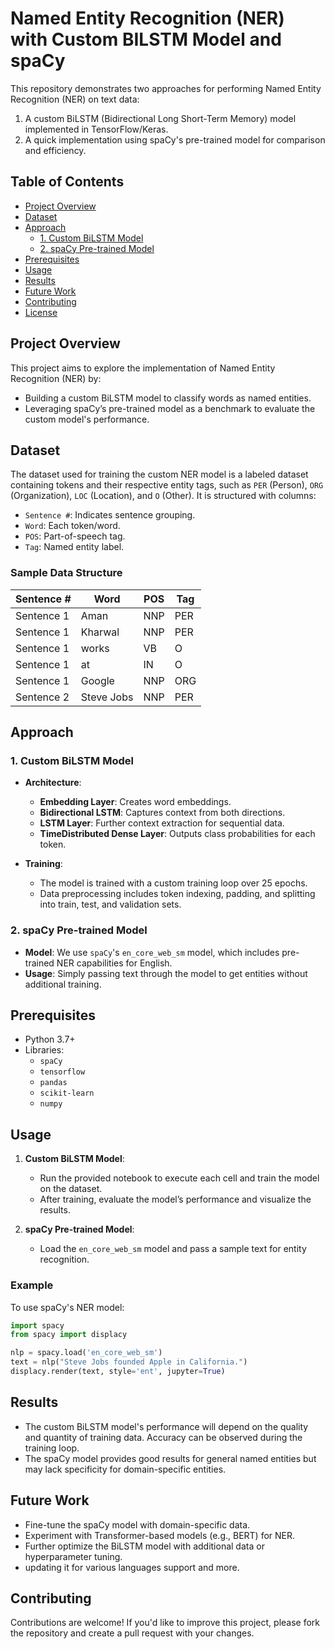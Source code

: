 # Named Entity Recognition (NER) with Custom BILSTM Model and spaCy

This repository demonstrates two approaches for performing Named Entity Recognition (NER) on text data:
1. A custom BiLSTM (Bidirectional Long Short-Term Memory) model implemented in TensorFlow/Keras.
2. A quick implementation using spaCy's pre-trained model for comparison and efficiency.

## Table of Contents

- [Project Overview](#project-overview)
- [Dataset](#dataset)
- [Approach](#approach)
  - [1. Custom BiLSTM Model](#1-custom-bilstm-model)
  - [2. spaCy Pre-trained Model](#2-spacy-pre-trained-model)
- [Prerequisites](#prerequisites)
- [Usage](#usage)
- [Results](#results)
- [Future Work](#future-work)
- [Contributing](#contributing)
- [License](#license)

## Project Overview

This project aims to explore the implementation of Named Entity Recognition (NER) by:
- Building a custom BiLSTM model to classify words as named entities.
- Leveraging spaCy’s pre-trained model as a benchmark to evaluate the custom model's performance.

## Dataset

The dataset used for training the custom NER model is a labeled dataset containing tokens and their respective entity tags, such as `PER` (Person), `ORG` (Organization), `LOC` (Location), and `O` (Other). It is structured with columns:
- `Sentence #`: Indicates sentence grouping.
- `Word`: Each token/word.
- `POS`: Part-of-speech tag.
- `Tag`: Named entity label.

### Sample Data Structure

| Sentence # | Word        | POS  | Tag |
|------------|-------------|------|-----|
| Sentence 1 | Aman        | NNP  | PER |
| Sentence 1 | Kharwal     | NNP  | PER |
| Sentence 1 | works       | VB   | O   |
| Sentence 1 | at          | IN   | O   |
| Sentence 1 | Google      | NNP  | ORG |
| Sentence 2 | Steve Jobs  | NNP  | PER |

## Approach

### 1. Custom BiLSTM Model

- **Architecture**:
  - **Embedding Layer**: Creates word embeddings.
  - **Bidirectional LSTM**: Captures context from both directions.
  - **LSTM Layer**: Further context extraction for sequential data.
  - **TimeDistributed Dense Layer**: Outputs class probabilities for each token.

- **Training**:
  - The model is trained with a custom training loop over 25 epochs.
  - Data preprocessing includes token indexing, padding, and splitting into train, test, and validation sets.

### 2. spaCy Pre-trained Model

- **Model**: We use `spaCy`'s `en_core_web_sm` model, which includes pre-trained NER capabilities for English.
- **Usage**: Simply passing text through the model to get entities without additional training.

## Prerequisites

- Python 3.7+
- Libraries:
  - `spaCy`
  - `tensorflow`
  - `pandas`
  - `scikit-learn`
  - `numpy`

## Usage

1. **Custom BiLSTM Model**:
   - Run the provided notebook to execute each cell and train the model on the dataset.
   - After training, evaluate the model’s performance and visualize the results.

2. **spaCy Pre-trained Model**:
   - Load the `en_core_web_sm` model and pass a sample text for entity recognition.

### Example

To use spaCy's NER model:
```python
import spacy
from spacy import displacy

nlp = spacy.load('en_core_web_sm')
text = nlp("Steve Jobs founded Apple in California.")
displacy.render(text, style='ent', jupyter=True)
```

## Results

- The custom BiLSTM model's performance will depend on the quality and quantity of training data. Accuracy can be observed during the training loop.
- The spaCy model provides good results for general named entities but may lack specificity for domain-specific entities.

## Future Work

- Fine-tune the spaCy model with domain-specific data.
- Experiment with Transformer-based models (e.g., BERT) for NER.
- Further optimize the BiLSTM model with additional data or hyperparameter tuning.
- updating it for various languages support and more.

## Contributing

Contributions are welcome! If you'd like to improve this project, please fork the repository and create a pull request with your changes.
 
